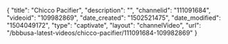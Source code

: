 {
    "title": "Chicco Pacifier",
    "description": "",
    "channelid": "111091684",
    "videoid": "109982869",
    "date_created": "1502521475",
    "date_modified": "1504049172",
    "type": "captivate",
    "layout": "channelVideo",
    "url": "\/bbbusa-latest-videos\/chicco-pacifier\/111091684-109982869"
}
